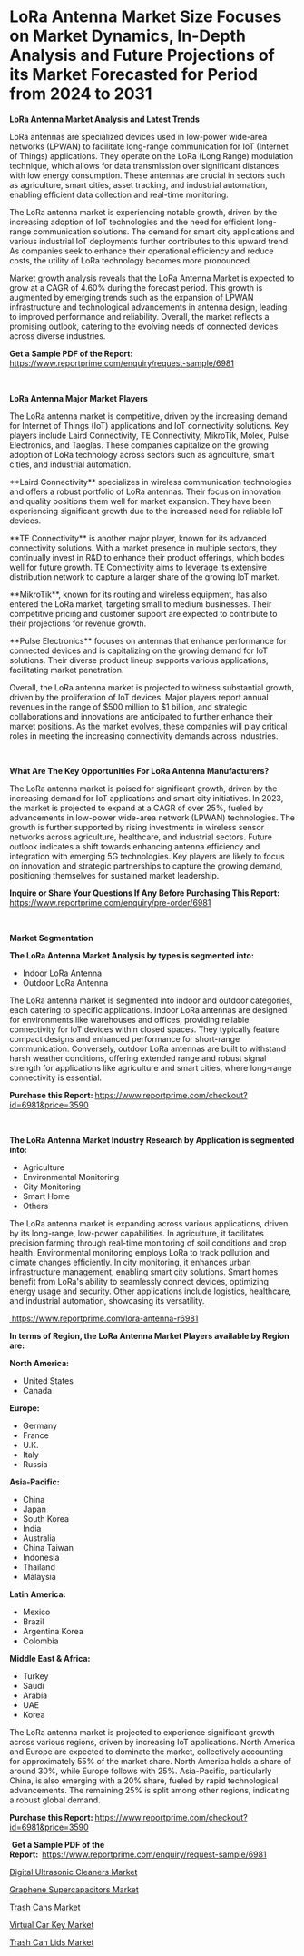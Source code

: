 <p><h1>LoRa Antenna Market Size Focuses on Market Dynamics, In-Depth Analysis and Future Projections of its Market Forecasted for Period from 2024 to 2031</h1></p><p><strong>LoRa Antenna Market Analysis and Latest Trends</strong></p>
<p><p>LoRa antennas are specialized devices used in low-power wide-area networks (LPWAN) to facilitate long-range communication for IoT (Internet of Things) applications. They operate on the LoRa (Long Range) modulation technique, which allows for data transmission over significant distances with low energy consumption. These antennas are crucial in sectors such as agriculture, smart cities, asset tracking, and industrial automation, enabling efficient data collection and real-time monitoring.</p><p>The LoRa antenna market is experiencing notable growth, driven by the increasing adoption of IoT technologies and the need for efficient long-range communication solutions. The demand for smart city applications and various industrial IoT deployments further contributes to this upward trend. As companies seek to enhance their operational efficiency and reduce costs, the utility of LoRa technology becomes more pronounced.</p><p>Market growth analysis reveals that the LoRa Antenna Market is expected to grow at a CAGR of 4.60% during the forecast period. This growth is augmented by emerging trends such as the expansion of LPWAN infrastructure and technological advancements in antenna design, leading to improved performance and reliability. Overall, the market reflects a promising outlook, catering to the evolving needs of connected devices across diverse industries.</p></p>
<p><strong>Get a Sample PDF of the Report:&nbsp;</strong> <a href="https://www.reportprime.com/enquiry/request-sample/6981">https://www.reportprime.com/enquiry/request-sample/6981</a></p>
<p>&nbsp;</p>
<p><strong>LoRa Antenna Major Market Players</strong></p>
<p><p>The LoRa antenna market is competitive, driven by the increasing demand for Internet of Things (IoT) applications and IoT connectivity solutions. Key players include Laird Connectivity, TE Connectivity, MikroTik, Molex, Pulse Electronics, and Taoglas. These companies capitalize on the growing adoption of LoRa technology across sectors such as agriculture, smart cities, and industrial automation.</p><p>**Laird Connectivity** specializes in wireless communication technologies and offers a robust portfolio of LoRa antennas. Their focus on innovation and quality positions them well for market expansion. They have been experiencing significant growth due to the increased need for reliable IoT devices. </p><p>**TE Connectivity** is another major player, known for its advanced connectivity solutions. With a market presence in multiple sectors, they continually invest in R&D to enhance their product offerings, which bodes well for future growth. TE Connectivity aims to leverage its extensive distribution network to capture a larger share of the growing IoT market.</p><p>**MikroTik**, known for its routing and wireless equipment, has also entered the LoRa market, targeting small to medium businesses. Their competitive pricing and customer support are expected to contribute to their projections for revenue growth.</p><p>**Pulse Electronics** focuses on antennas that enhance performance for connected devices and is capitalizing on the growing demand for IoT solutions. Their diverse product lineup supports various applications, facilitating market penetration.</p><p>Overall, the LoRa antenna market is projected to witness substantial growth, driven by the proliferation of IoT devices. Major players report annual revenues in the range of $500 million to $1 billion, and strategic collaborations and innovations are anticipated to further enhance their market positions. As the market evolves, these companies will play critical roles in meeting the increasing connectivity demands across industries.</p></p>
<p>&nbsp;</p>
<p><strong>What Are The Key Opportunities For LoRa Antenna Manufacturers?</strong></p>
<p><p>The LoRa antenna market is poised for significant growth, driven by the increasing demand for IoT applications and smart city initiatives. In 2023, the market is projected to expand at a CAGR of over 25%, fueled by advancements in low-power wide-area network (LPWAN) technologies. The growth is further supported by rising investments in wireless sensor networks across agriculture, healthcare, and industrial sectors. Future outlook indicates a shift towards enhancing antenna efficiency and integration with emerging 5G technologies. Key players are likely to focus on innovation and strategic partnerships to capture the growing demand, positioning themselves for sustained market leadership.</p></p>
<p><strong>Inquire or Share Your Questions If Any Before Purchasing This Report:</strong> <a href="https://www.reportprime.com/enquiry/pre-order/6981">https://www.reportprime.com/enquiry/pre-order/6981</a></p>
<p>&nbsp;</p>
<p><strong>Market Segmentation</strong></p>
<p><strong>The LoRa Antenna Market Analysis by types is segmented into:</strong></p>
<p><ul><li>Indoor LoRa Antenna</li><li>Outdoor LoRa Antenna</li></ul></p>
<p><p>The LoRa antenna market is segmented into indoor and outdoor categories, each catering to specific applications. Indoor LoRa antennas are designed for environments like warehouses and offices, providing reliable connectivity for IoT devices within closed spaces. They typically feature compact designs and enhanced performance for short-range communication. Conversely, outdoor LoRa antennas are built to withstand harsh weather conditions, offering extended range and robust signal strength for applications like agriculture and smart cities, where long-range connectivity is essential.</p></p>
<p><strong>Purchase this Report:&nbsp;</strong><a href="https://www.reportprime.com/checkout?id=6981&price=3590">https://www.reportprime.com/checkout?id=6981&price=3590</a></p>
<p>&nbsp;</p>
<p><strong>The LoRa Antenna Market Industry Research by Application is segmented into:</strong></p>
<p><ul><li>Agriculture</li><li>Environmental Monitoring</li><li>City Monitoring</li><li>Smart Home</li><li>Others</li></ul></p>
<p><p>The LoRa antenna market is expanding across various applications, driven by its long-range, low-power capabilities. In agriculture, it facilitates precision farming through real-time monitoring of soil conditions and crop health. Environmental monitoring employs LoRa to track pollution and climate changes efficiently. In city monitoring, it enhances urban infrastructure management, enabling smart city solutions. Smart homes benefit from LoRa's ability to seamlessly connect devices, optimizing energy usage and security. Other applications include logistics, healthcare, and industrial automation, showcasing its versatility.</p></p>
<p><a href="https://www.reportprime.com/lora-antenna-r6981">&nbsp;https://www.reportprime.com/lora-antenna-r6981</a></p>
<p><strong>In terms of Region, the LoRa Antenna Market Players available by Region are:</strong></p>
<p>
    <p> <strong> North America: </strong>
        <ul>
            <li>United States</li>
            <li>Canada</li>
        </ul>
        </p> 
    <p> <strong> Europe: </strong>
        <ul>
            <li>Germany</li>
            <li>France</li>
            <li>U.K.</li>
            <li>Italy</li>
            <li>Russia</li>
        </ul>
        </p> 
    <p> <strong> Asia-Pacific: </strong>
        <ul>
            <li>China</li>
            <li>Japan</li>
            <li>South Korea</li>
            <li>India</li>
            <li>Australia</li>
            <li>China Taiwan</li>
            <li>Indonesia</li>
            <li>Thailand</li>
            <li>Malaysia</li>
        </ul>
        </p> 
    <p> <strong> Latin America: </strong>
        <ul>
            <li>Mexico</li>
            <li>Brazil</li>
            <li>Argentina Korea</li>
            <li>Colombia</li>
        </ul>
        </p> 
    <p> <strong> Middle East & Africa: </strong>
        <ul>
            <li>Turkey</li>
            <li>Saudi</li>
            <li>Arabia</li>
            <li>UAE</li>
            <li>Korea</li>
        </ul>
    </p>
    </p>
<p><p>The LoRa antenna market is projected to experience significant growth across various regions, driven by increasing IoT applications. North America and Europe are expected to dominate the market, collectively accounting for approximately 55% of the market share. North America holds a share of around 30%, while Europe follows with 25%. Asia-Pacific, particularly China, is also emerging with a 20% share, fueled by rapid technological advancements. The remaining 25% is split among other regions, indicating a robust global demand.</p></p>
<p><strong>Purchase this Report: </strong><a href="https://www.reportprime.com/checkout?id=6981&price=3590">https://www.reportprime.com/checkout?id=6981&price=3590</a></p>
<p>&nbsp;<strong>Get a Sample PDF of the Report:&nbsp;&nbsp;</strong><a href="https://www.reportprime.com/enquiry/request-sample/6981">https://www.reportprime.com/enquiry/request-sample/6981</a></p>
<p><strong></strong></p>
<p><p><a href="https://medium.com/@lamm8276/digital-ultrasonic-cleaners-market-share-market-analysis-growth-trends-forecasts-for-period-852ca32a394c">Digital Ultrasonic Cleaners Market</a></p><p><a href="https://www.linkedin.com/pulse/global-graphene-supercapacitors-market-share-growth-opportunities-1jy1c?trackingId=tUpthBwkRRaBmFpAGFQtFA%3D%3D">Graphene Supercapacitors Market</a></p><p><a href="https://issuu.com/reportprime-2/docs/trash-cans-market-size-2030.pptx_e4eb1a7e223ee8">Trash Cans Market</a></p><p><a href="https://www.linkedin.com/pulse/how-virtual-car-key-market-evolved-trends-regional-dynamics-qufyc?trackingId=C5Jd6uu6RlG9GPeXVD9wrw%3D%3D">Virtual Car Key Market</a></p><p><a href="https://issuu.com/reportprime-2/docs/trash-can-lids-market-size-2030.ppt_70b67fa38f7c51">Trash Can Lids Market</a></p></p>